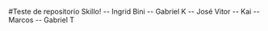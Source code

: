 #Teste de repositorio Skillo! -- Ingrid Bini -- Gabriel K -- José Vitor -- Kai -- Marcos -- Gabriel T